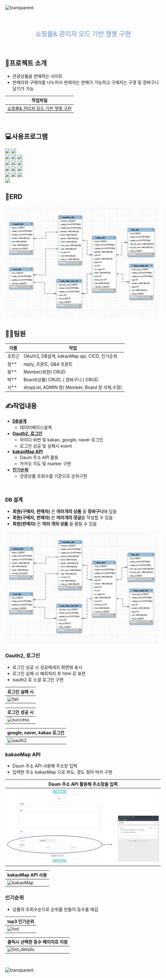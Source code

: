 ![transparent](https://capsule-render.vercel.app/api?type=waving&color=B4E1F8&fontColor=fff&text=🛒이팀저팀&height=250&fontSize=70&descAlignY=80&descAlign=70)


<br>

<h2 align="center" style="color:#96b3d9"> 쇼핑몰& 관리자 모드 기반 챗봇 구현 </h2>

<br>


## 📕프로젝트 소개

- 관광상품을 판매하는 사이트
- 판매자와 구매자를 나누어서 판매자는 판매가 가능하고 구매자는 구경 및 장바구니 담기가 가능

| 작업파일                                                                                                                |
|---------------------------------------------------------------------------------------------------------------------|
| [쇼핑몰& 관리자 모드 기반 챗봇 구현](https://github.com/Jmgjava/team_project1/tree/master/shoppingMall_project) |

<br>

## 💻사용프로그램

<span>
<img src="https://img.shields.io/badge/intellij IDEA-000000?style=flat&logo=intellij IDEA&logoColor=white"/> 
<img src="https://img.shields.io/badge/visualstudio-0075c6?style=flat&logo=visualstudio&logoColor=white"/> 
</span>
<br>
<span>
<img src="https://img.shields.io/badge/java-007396?style=flat&logo=java&logoColor=white"/> 
<img src="https://img.shields.io/badge/gradle-02303A?style=flat&logo=gradle&logoColor=white"/>
<img src="https://img.shields.io/badge/mysql-4479A1?style=flat&logo=mysql&logoColor=white"/> 
</span>
<br>
<span>
<img src="https://img.shields.io/badge/springboot-6DB33F?style=flat&logo=springboot&logoColor=white"/>
<img src="https://img.shields.io/badge/springsecurity-6DB33F?style=flat&logo=springsecurity&logoColor=white"/>
<img src="https://img.shields.io/badge/spring data JPA-6DB33F?style=flat&logo=spring data JPA&logoColor=white"/> 
</span>
<br>
<span>
<img src="https://img.shields.io/badge/html5-E34F26?style=flat&logo=html5&logoColor=white"/>
<img src="https://img.shields.io/badge/css3-1572B6?style=flat&logo=css3&logoColor=white"/>
<img src="https://img.shields.io/badge/JavaScript-F7DF1E?style=flat&logo=JavaScript&logoColor=white"/> 
</span>
<br>
<span>
<img src="https://img.shields.io/badge/kakaoMap-FFCD00?style=flat&logo=kakao&logoColor=white"/>
<img src="https://img.shields.io/badge/thymeleaf-005F0F?style=flat&logo=thymeleaf&logoColor=white"/>
<img src="https://img.shields.io/badge/jquery-0769AD?style=flat&logo=jquery&logoColor=white"/> <br>
<img src="https://img.shields.io/badge/AWS-232F3E?style=flat&logo=amazonwebservices&logoColor=white"/>
</span>
<br>

## 📁ERD
![img_3.png](img/img_3.png)

## 🙍‍♂️팀원
|이름| 작업 |
|--|----|
|조민근| OAuth2, DB설계, kakaoMap api, CICD, 인기순위|
|정**|reply, 프론트, Q&A 프론트|
|왕**|Member(회원) CRUD|
|박**|Board(상품)  CRUD, ( 장바구니 ) CRUD|
|서**|shopList, ADMIN 창( Member, Board 창 삭제,수정)|

## ✍작업내용

- [**DB설계**](#DB-설계)
    - 데이터베이스설계
- [**Oauth2, 로그인**](#Oauth2-로그인)
    - 아이디 비번 및 kakao, google, naver 로그인
    - 로그인 성공 및 실패시 event
- [**kakaoMap API**](#kakaoMap-API)
    - Daum 주소 API 활용
    - 카카오 지도 및 marker 구현
- [**인기순위**](#인기순위)
    - 관광상품 조회수를 기준으로 순위구현

<br>

### DB 설계

- **회원(구매자, 판매자)** 은 **여러개의 상품** 을 **장바구니**에 담음
- **회원(구매자, 판매자)** 은 **여러개의 댓글**을 작성할 수 있음
- **회원(판매자)** 은 **여러 개의 상품** 을 올릴 수 있음

![img_3.png](/img/img_3.png)

### Oauth2, 로그인

- 로그인 성공 시 성공메세지 화면에 표시
- 로그인 실패 시 예외처리 후 html 로 표현
- oauth2 로 소셜 로그인 구현

| 로그인 실패 시                                                                                               |
|--------------------------------------------------------------------------------------------------------|
| ![fail](https://github.com/Jmgjava/JMG_projects/assets/154856565/b2f9230b-313c-4324-a18f-b8de547aa5f0) |

| 로그인 성공 시                                                                                                  |
|-----------------------------------------------------------------------------------------------------------|
| ![success](https://github.com/Jmgjava/JMG_projects/assets/154856565/0d1b2400-a0e0-4ffa-b1af-7f996b08b4e7) |

| google, naver, kakao 로그인                                                                                 |
|----------------------------------------------------------------------------------------------------------|
| ![oauth2](https://github.com/Jmgjava/JMG_projects/assets/154856565/3ac98663-843b-4957-bbc6-5d3d944125d9) |

### kakaoMap API

- Daum 주소 API 사용해 주소창 입력
- 입력한 주소 kakaoMap 으로 위도, 경도 찾아 마커 구현

| **Daum 주소 API** 활용해 주소창을 입력  |
|------------------------------|
| ![img_5.png](/img/img_5.png) |

| kakaoMap API 사용                                                                                            |
|------------------------------------------------------------------------------------------------------------|
| ![kakaoMap](https://github.com/Jmgjava/JMG_projects/assets/154856565/3d037446-3aa2-4ca9-b7fd-bba3aa3204d5) |

### 인기순위

- 상품의 조회수순으로 순위를 만들어 등수를 매김

| top3 인기순위                                                                                            |
|------------------------------------------------------------------------------------------------------|
| ![hot](https://github.com/Jmgjava/JMG_projects/assets/154856565/b8ea39ae-2461-4e99-9567-f502fa523884) |

| 클릭시 선택한 등수 페이지로 이동                                                                                       |
  |---------------------------------------------------------------------------------------------------------------|
| ![hot_details](https://github.com/Jmgjava/JMG_projects/assets/154856565/95334f28-182a-4953-b5b8-9bbe21a9625b) |

<br>

![transparent](https://capsule-render.vercel.app/api?type=soft&color=6B4D9F&fontColor=fff&text=감사합니다.&animation=fadeIn&height=100&fontSize=40&descAlignY=80&descAlign=70)
